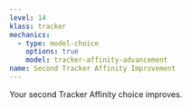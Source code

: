```yaml
---
level: 14
klass: tracker
mechanics:
  - type: model-choice
    options: true
    model: tracker-affinity-advancement
name: Second Tracker Affinity Improvement
---
```

Your second Tracker Affinity choice improves.




